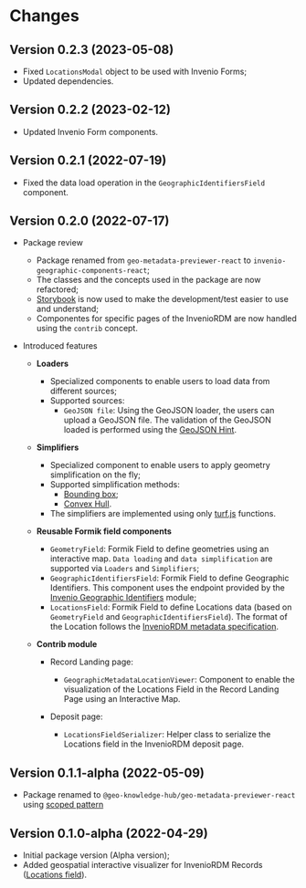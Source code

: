 # Changes

## Version 0.2.3 (2023-05-08)

- Fixed `LocationsModal` object to be used with Invenio Forms;
- Updated dependencies.

## Version 0.2.2 (2023-02-12)

- Updated Invenio Form components.

## Version 0.2.1 (2022-07-19)

- Fixed the data load operation in the `GeographicIdentifiersField` component.

## Version 0.2.0 (2022-07-17)

- Package review
  - Package renamed from `geo-metadata-previewer-react` to `invenio-geographic-components-react`;
  - The classes and the concepts used in the package are now refactored;
  - [Storybook](https://storybook.js.org/) is now used to make the development/test easier to use and understand;
  - Componentes for specific pages of the InvenioRDM are now handled using the `contrib` concept.
 
- Introduced features
  - **Loaders**
    - Specialized components to enable users to load data from different sources;
    - Supported sources:
      - `GeoJSON file`: Using the GeoJSON loader, the users can upload a GeoJSON file. The validation of the GeoJSON loaded is performed using the [GeoJSON Hint](https://github.com/mapbox/geojsonhint).
	
  - **Simplifiers**
    - Specialized component to enable users to apply geometry simplification on the fly;
    - Supported simplification methods:
      - [Bounding box](https://turfjs.org/docs/#bbox);
      - [Convex Hull](https://turfjs.org/docs/#convex).
    - The simplifiers are implemented using only [turf.js](https://turfjs.org/docs/) functions.

  - **Reusable Formik field components**
    - `GeometryField`: Formik Field to define geometries using an interactive map. `Data loading` and `data simplification` are supported via `Loaders` and `Simplifiers`;
    - `GeographicIdentifiersField`: Formik Field to define Geographic Identifiers. This component uses the endpoint provided by the [Invenio Geographic Identifiers](https://github.com/geo-knowledge-hub/invenio-geographic-identifiers) module;
    - `LocationsField`: Formik Field to define Locations data (based on `GeometryField` and `GeographicIdentifiersField`). The format of the Location follows the [InvenioRDM metadata specification](https://inveniordm.docs.cern.ch/reference/metadata/#locations-0-n).
  
  - **Contrib module**
    - Record Landing page:
    	- `GeographicMetadataLocationViewer`: Component to enable the visualization of the Locations Field in the Record Landing Page using an Interactive Map.
    	
    - Deposit page:
    	- `LocationsFieldSerializer`: Helper class to serialize the Locations field in the InvenioRDM deposit page.

## Version 0.1.1-alpha (2022-05-09)

- Package renamed to `@geo-knowledge-hub/geo-metadata-previewer-react` using [scoped pattern](https://docs.npmjs.com/cli/v8/using-npm/scope)

## Version 0.1.0-alpha (2022-04-29)

- Initial package version (Alpha version);
- Added geospatial interactive visualizer for InvenioRDM Records ([Locations field](https://inveniordm.docs.cern.ch/reference/metadata/#locations-0-n)).
